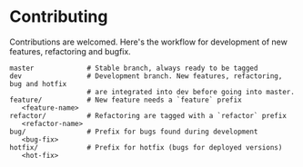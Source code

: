 # Contributing

Contributions are welcomed. Here's the workflow for development of new features, refactoring and bugfix.

```
master             # Stable branch, always ready to be tagged
dev                # Development branch. New features, refactoring, bug and hotfix
                   # are integrated into dev before going into master.
feature/           # New feature needs a `feature` prefix
   <feature-name>     
refactor/          # Refactoring are tagged with a `refactor` prefix
   <refactor-name>
bug/               # Prefix for bugs found during development
   <bug-fix>       
hotfix/            # Prefix for hotfix (bugs for deployed versions)
   <hot-fix>    
```